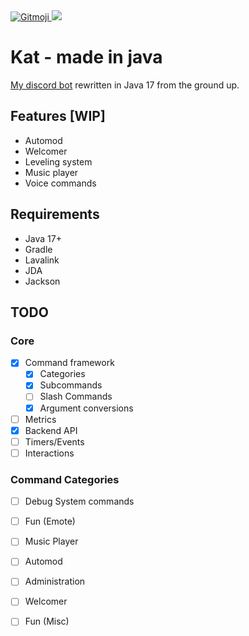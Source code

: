 <a href="https://gitmoji.dev">
  <img src="https://img.shields.io/badge/gitmoji-%20😜%20😍-FFDD67.svg?style=flat-square" alt="Gitmoji">
</a>
<a href="https://github.com/ReignBit/java-discord-kat/issues">
   <img src="https://img.shields.io/github/issues/reignbit/java-discord-kat?style=flat-square">
</a>

# Kat - made in java
[My discord bot](https://github.com/Reignbit/discord-kat) rewritten in Java 17 from the ground up.

## Features [WIP]
 - Automod
 - Welcomer
 - Leveling system
 - Music player
 - Voice commands

## Requirements
 - Java 17+
 - Gradle
 - Lavalink
 - JDA
 - Jackson


## TODO

### Core
 - [x] Command framework
    - [x] Categories
    - [x] Subcommands
    - [ ] Slash Commands
    - [x] Argument conversions
 - [ ] Metrics
 - [x] Backend API
 - [ ] Timers/Events
 - [ ] Interactions

### Command Categories
 - [ ] Debug System commands
 - [ ] Fun (Emote)
 - [ ] Music Player
 - [ ] Automod
 - [ ] Administration
 - [ ] Welcomer
 - [ ] Fun (Misc)


